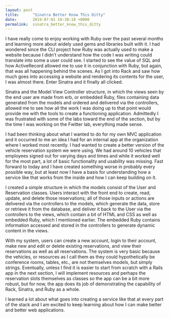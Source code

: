 ```yaml
---
layout: post
title:      "Sinatra Better Know This Ditty"
date:       2019-07-01 19:30:18 +0000
permalink:  sinatra_better_know_this_ditty
---
```



I have really come to enjoy working with Ruby over the past several months and learning more about widely used gems and libraries built with it.  I had wondered since the CLI project how Ruby was actually used to make a website because I didn't understand how the code I was writing could translate into some a user could see.  I started to see the value of SQL and how ActiveRecord allowed me to use it in conjunction with Ruby, but again, that was all happening behind the scenes.  As I got into Rack and saw how much goes into accessing a website and rendering its contents for the user, I was almost there.  Enter Sinatra and it finally all clicked.

Sinatra and the Model View Controller structure, in which the views seen by the end user are made from erb, or embedded Ruby, files containing data generated from the models and ordered and delivered via the controllers, allowed me to see how all the work I was doing up to that point would provide me with the tools to create a functioning application.  Admittedly I was frustrated with some of the labs toward the end of the section, but by the time I was working on the Fwitter lab, everything made sense.

I had been thinking about what I wanted to do for my own MVC application and it occurred to me an idea I had for an internal app at the organization where I worked most recently.  I had wanted to create a better version of the vehicle reservation system we were using.  We had around 10 vehicles that employees signed out for varying days and times and while it worked well for the most part, a lot of basic functionality and usability was missing.  Fast forward to today and I have created something worse in probably every possible way, but at least now I have a basis for understanding how a service like that works from the inside and how I can keep building on it.

I created a simple structure in which the models consist of the User and Reservation classes.  Users interact with the front end to create, read, update, and delete those reservations; all of those inputs or actions are delivered via the controllers to the models, which generate the data, store or retrieve it from the database, and deliver it back to the User via the controllers to the views, which contain a bit of HTML and CSS as well as embedded Ruby, which I mentioned earlier.  The embedded Ruby contains information accessed and stored in the controllers to generate dynamic content in the views.

With my system, users can create a new account, login to their account, make new and edit or delete existing reservations, and view their reservations as well as all reservations.  The system is very basic because the vehicles, or resources as I call them as they could hypothetically be conference rooms, tables, etc., are not themselves models, but simply strings.  Eventually, unless I find it is easier to start from scratch with a Rails app in the next section, I will implement resources and perhaps the reservation slots themselves as classes so the app can be a bit more robust, but for now, the app does its job of demonstrating the capability of Rack, Sinatra, and Ruby as a whole.

I learned a lot about what goes into creating a service like that at every part of the stack and I am excited to keep learning about how I can make better and better web applications.
